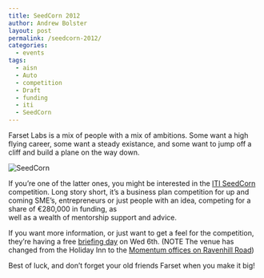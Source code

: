 ```yaml
---
title: SeedCorn 2012
author: Andrew Bolster
layout: post
permalink: /seedcorn-2012/
categories:
  - events
tags:
  - aisn
  - Auto
  - competition
  - Draft
  - funding
  - iti
  - SeedCorn
---
```

Farset Labs is a mix of people with a mix of ambitions. Some want a high flying career, some want a steady existance, and some want to jump off a cliff and build a plane on the way down.

<img class="aligncenter size-full wp-image-486" title="SeedCorn" src="http://i0.wp.com/farsetlabs.org.uk/blog/wp-content/uploads/2012/05/showreel_template.gif?fit=670%2C160" alt="SeedCorn" data-recalc-dims="1" />

If you&#8217;re one of the latter ones, you might be interested in the [ITI SeedCorn ][1]competition. Long story short, it&#8217;s a business plan competition for up and coming SME&#8217;s, entrepreneurs or just people with an idea, competing for a share of €280,000 in funding, as[  
][2] well as a wealth of mentorship support and advice.

If you want more information, or just want to get a feel for the competition, they&#8217;re having a free [briefing day][3] on Wed 6th. (NOTE The venue has changed from the Holiday Inn to the [Momentum offices on Ravenhill Road][4])

Best of luck, and don&#8217;t forget your old friends Farset when you make it big!

 [1]: http://www.intertradeireland.com/seedcorn/ "ITI Seedcorn"
 [2]: http://farsetlabs.org.uk/blog/wp-content/uploads/2012/05/showreel_template.gif
 [3]: http://www.intertradeireland.com/seedcorn/events/name,11057,en.html "Briefing Day"
 [4]: http://goo.gl/maps/c6u7
